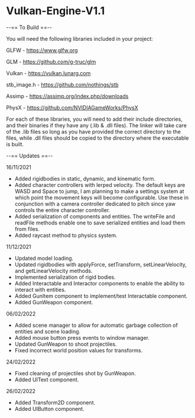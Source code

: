 # Vulkan-Engine-V1.1
--== To Build ==--

You will need the following libraries included in your project:

GLFW - https://www.glfw.org

GLM - https://github.com/g-truc/glm

Vulkan - https://vulkan.lunarg.com

stb_image.h - https://github.com/nothings/stb

Assimp - https://assimp.org/index.php/downloads

PhysX - https://github.com/NVIDIAGameWorks/PhysX

For each of these libraries, you will need to add their include directories, and their binaries if they have any (.lib & .dll files). The linker will take care of the .lib files so long as you have provided the correct directory to the files, while .dll files should be copied to the directory where the executable is built.

--== Updates ==--

16/11/2021
- Added rigidbodies in static, dynamic, and kinematic form.
- Added character controllers with lerped velocity. The default keys are WASD and Space to jump, I am planning to make a settings system at which point the movement keys will become configurable. Use these in conjunction with a camera controller dedicated to pitch since yaw controls the entire character controller.
- Added serialization of components and entities. The writeFile and readFile methods enable one to save serialized entities and load them from files.
- Added raycast method to physics system.

11/12/2021
- Updated model loading.
- Updated rigidbodies with applyForce, setTransform, setLinearVelocity, and getLinearVelocity methods.
- Implemented serialization of rigid bodies.
- Added Interactable and Interactor components to enable the ability to interact with entities.
- Added GunItem component to implement/test Interactable component.
- Added GunWeapon component.

06/02/2022
- Added scene manager to allow for automatic garbage collection of entities and scene loading.
- Added mouse button press events to window manager.
- Updated GunWeapon to shoot projectiles.
- Fixed incorrect world position values for transforms.

24/02/2022
- Fixed cleaning of projectiles shot by GunWeapon.
- Added UIText component.

26/02/2022
- Added Transform2D component.
- Added UIButton component.
